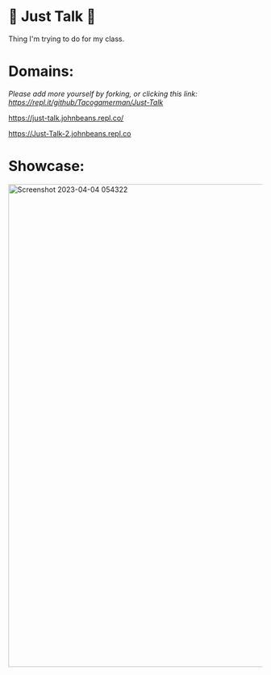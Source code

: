 # 💬 Just Talk 💬



Thing I'm trying to do for my class.

# Domains:

*Please add more yourself by forking, or clicking this link: https://repl.it/github/Tacogamerman/Just-Talk*

https://just-talk.johnbeans.repl.co/ 

https://Just-Talk-2.johnbeans.repl.co

# Showcase:

<img width="958" alt="Screenshot 2023-04-04 054322" src="https://user-images.githubusercontent.com/119009502/229799055-f6e832c2-b96c-426d-858c-b969fcde6a6b.png">
